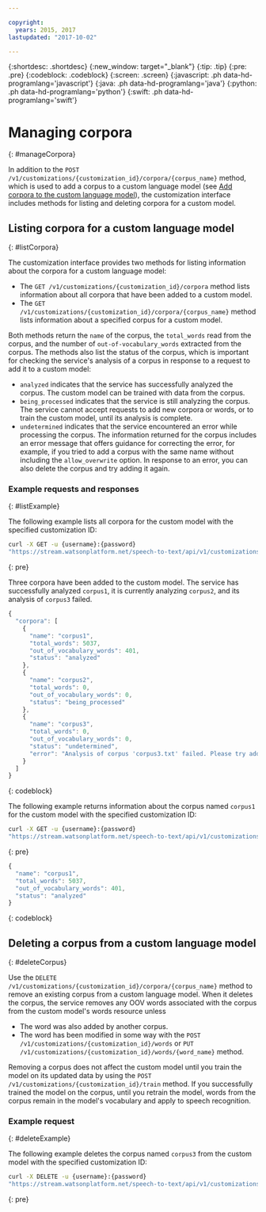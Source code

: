 ```yaml
---

copyright:
  years: 2015, 2017
lastupdated: "2017-10-02"

---
```


{:shortdesc: .shortdesc}
{:new_window: target="_blank"}
{:tip: .tip}
{:pre: .pre}
{:codeblock: .codeblock}
{:screen: .screen}
{:javascript: .ph data-hd-programlang='javascript'}
{:java: .ph data-hd-programlang='java'}
{:python: .ph data-hd-programlang='python'}
{:swift: .ph data-hd-programlang='swift'}

# Managing corpora
{: #manageCorpora}

In addition to the `POST /v1/customizations/{customization_id}/corpora/{corpus_name}` method, which is used to add a corpus to a custom language model (see [Add corpora to the custom language model](/docs/services/speech-to-text/language-create.html#addCorpora)), the customization interface includes methods for listing and deleting corpora for a custom model.

## Listing corpora for a custom language model
{: #listCorpora}

The customization interface provides two methods for listing information about the corpora for a custom language model:

-   The `GET /v1/customizations/{customization_id}/corpora` method lists information about all corpora that have been added to a custom model.
-   The `GET /v1/customizations/{customization_id}/corpora/{corpus_name}` method lists information about a specified corpus for a custom model.

Both methods return the `name` of the corpus, the `total_words` read from the corpus, and the number of `out-of-vocabulary_words` extracted from the corpus. The methods also list the status of the corpus, which is important for checking the service's analysis of a corpus in response to a request to add it to a custom model:

-   `analyzed` indicates that the service has successfully analyzed the corpus. The custom model can be trained with data from the corpus.
-   `being_processed` indicates that the service is still analyzing the corpus. The service cannot accept requests to add new corpora or words, or to train the custom model, until its analysis is complete.
-   `undetermined` indicates that the service encountered an error while processing the corpus. The information returned for the corpus includes an error message that offers guidance for correcting the error, for example, if you tried to add a corpus with the same name without including the `allow_overwrite` option. In response to an error, you can also delete the corpus and try adding it again.

### Example requests and responses
{: #listExample}

The following example lists all corpora for the custom model with the specified customization ID:

```bash
curl -X GET -u {username}:{password}
"https://stream.watsonplatform.net/speech-to-text/api/v1/customizations/{customization_id}/corpora"
```
{: pre}

Three corpora have been added to the custom model. The service has successfully analyzed `corpus1`, it is currently analyzing `corpus2`, and its analysis of `corpus3` failed.

```javascript
{
  "corpora": [
    {
      "name": "corpus1",
      "total_words": 5037,
      "out_of_vocabulary_words": 401,
      "status": "analyzed"
    },
    {
      "name": "corpus2",
      "total_words": 0,
      "out_of_vocabulary_words": 0,
      "status": "being_processed"
    },
    {
      "name": "corpus3",
      "total_words": 0,
      "out_of_vocabulary_words": 0,
      "status": "undetermined",
      "error": "Analysis of corpus 'corpus3.txt' failed. Please try adding the corpus again by setting the 'allow_overwrite' flag to 'true'."
    }
  ]
}
```
{: codeblock}

The following example returns information about the corpus named `corpus1` for the custom model with the specified customization ID:

```bash
curl -X GET -u {username}:{password}
"https://stream.watsonplatform.net/speech-to-text/api/v1/customizations/{customization_id}/corpora/corpus1"
```
{: pre}

```javascript
{
  "name": "corpus1",
  "total_words": 5037,
  "out_of_vocabulary_words": 401,
  "status": "analyzed"
}
```
{: codeblock}

## Deleting a corpus from a custom language model
{: #deleteCorpus}

Use the `DELETE /v1/customizations/{customization_id}/corpora/{corpus_name}` method to remove an existing corpus from a custom language model. When it deletes the corpus, the service removes any OOV words associated with the corpus from the custom model's words resource unless

-   The word was also added by another corpus.
-   The word has been modified in some way with the `POST /v1/customizations/{customization_id}/words` or `PUT /v1/customizations/{customization_id}/words/{word_name}` method.

Removing a corpus does not affect the custom model until you train the model on its updated data by using the `POST /v1/customizations/{customization_id}/train` method. If you successfully trained the model on the corpus, until you retrain the model, words from the corpus remain in the model's vocabulary and apply to speech recognition.

### Example request
{: #deleteExample}

The following example deletes the corpus named `corpus3` from the custom model with the specified customization ID:

```bash
curl -X DELETE -u {username}:{password}
"https://stream.watsonplatform.net/speech-to-text/api/v1/customizations/{customization_id}/corpora/corpus3"
```
{: pre}
